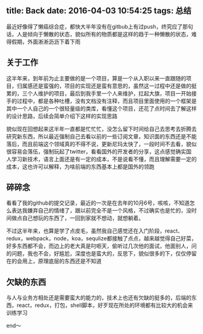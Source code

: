title: Back
date: 2016-04-03 10:54:25
tags: 总结
---

最近好像得了懒癌综合症，都快大半年没有在gitbub上有过push，终究应了那句话，人是倾向于懒散的状态，貌似所有的物质都是这样的趋于一种懒散的状态，难得假期，外面淅淅沥沥下着下雨


<!--more-->

## 关于工作

这半年来，到年前为止主要做的是一个项目，算是一个从入职以来一直跟随的项目，归属感还是蛮强的，项目的实现还是蛮有意思的，虽然这一过程中还是做的挺累的，三个人维护的项目，最后到我手里一个人来维护，扛起大旗，项目一开始接手的过程中，都是各种吐槽，没有文档没有注释，而且项目里面使用的一个框架是其中一个人自己的一个很轻量级的类库，看懂这个项目，还花了点时间去了解这样的设计思路，后续会简单介绍下这样的实现思路


貌似现在回想起来这半年一直都是忙忙忙，没怎么留下时间给自己去思考去折腾去研究新东西，所以最近强制自己去看以前的一些订阅文章，知识面的东西还是不能落后，而且前端这个领域真的不得不说，更新尼玛太快了，一段时间不去看，貌似很容易会落伍，强制玩起了twitter，看看国外的开发者的分享，这点感觉确实国人学习新技术，语言上面还是有一定的成本，不是说看不懂，而且理解需要一定的成本，这也许可以解释，为啥前端的东西基本上都是国外的领跑


## 碎碎念 

看看了我的github的提交记录，最近的一次是在去年的10月6号，咳咳，不知道怎么表达我嫌弃自己的情绪了，跟以前完全不是一个风格，不过确实也是忙的，没时间做点自己想玩的东西了，一回到家就不想动，就想躺着。

不过这半年来，也算是学了点皮毛，虽然我自己感觉还在入门阶段，react、redux，webpack，node，koa，sequlize都接触了点点，越来越觉得自己好菜，好多东西都不会，而边上的老大真是叼咂天，偷听过几次他的面试，他面别人，问的问题，我也不会，好尴尬，深度也是蛮大的，反思下，貌似很多的下，仅仅停留在的会用上，原理底层的东西还是不知道

## 欠缺的东西

与人与业务方相处还是需要蛮大的能力的，技术上也还有欠缺的挺多的，后端的东西，react，redux，打包，shell脚本，好歹现在所处的环境都有比较大的机会来训练学习



end～